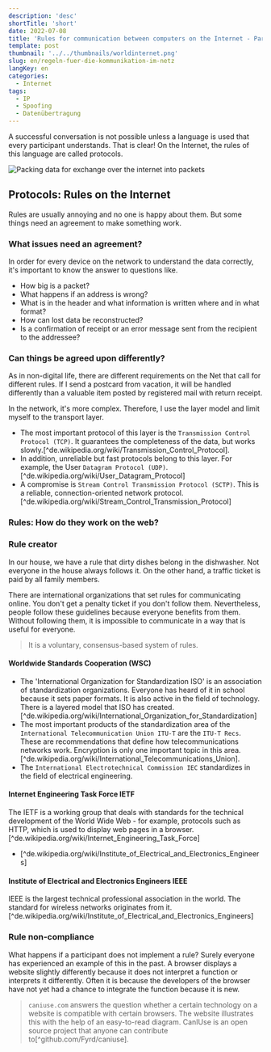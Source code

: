 ```yaml
---
description: 'desc'
shortTitle: 'short'
date: 2022-07-08
title: 'Rules for communication between computers on the Internet - Part 1'
template: post
thumbnail: '../../thumbnails/worldinternet.png'
slug: en/regeln-fuer-die-kommunikation-im-netz
langKey: en
categories:
  - Internet
tags:
  - IP
  - Spoofing
  - Datenübertragung
---
```



A successful conversation is not possible unless a language is used that every participant understands. That is clear! On the Internet, the rules of this language are called protocols.

![Packing data for exchange over the internet into packets](/images/3.png)

## Protocols: Rules on the Internet

Rules are usually annoying and no one is happy about them. But some things need an agreement to make something work.

### What issues need an agreement?

In order for every device on the network to understand the data correctly, it's important to know the answer to questions like. 

- How big is a packet?
- What happens if an address is wrong?
- What is in the header and what information is written where and in what format?
- How can lost data be reconstructed?
- Is a confirmation of receipt or an error message sent from the recipient to the addressee?

### Can things be agreed upon differently?

As in non-digital life, there are different requirements on the Net that call for different rules. If I send a postcard from vacation, it will be handled differently than a valuable item posted by registered mail with return receipt.

In the network, it's more complex. Therefore, I use the layer model and limit myself to the transport layer. 

- The most important protocol of this layer is the `Transmission Control Protocol (TCP)`. It guarantees the completeness of the data, but works slowly.[^de.wikipedia.org/wiki/Transmission_Control_Protocol].
- In addition, unreliable but fast protocols belong to this layer. For example, the User `Datagram Protocol (UDP)`.[^de.wikipedia.org/wiki/User_Datagram_Protocol]
- A compromise is `Stream Control Transmission Protocol (SCTP)`. This is a reliable, connection-oriented network protocol.[^de.wikipedia.org/wiki/Stream_Control_Transmission_Protocol]

### Rules: How do they work on the web?

### Rule creator

In our house, we have a rule that dirty dishes belong in the dishwasher. Not everyone in the house always follows it. On the other hand, a traffic ticket is paid by all family members. 

There are international organizations that set rules for communicating online. You don't get a penalty ticket if you don't follow them. Nevertheless, people follow these guidelines because everyone benefits from them. Without following them, it is impossible to communicate in a way that is useful for everyone. 

> It is a voluntary, consensus-based system of rules.

#### Worldwide Standards Cooperation (WSC)

- The 'International Organization for Standardization ISO' is an association of standardization organizations. Everyone has heard of it in school because it sets paper formats. It is also active in the field of technology. There is a layered model that ISO has created.[^de.wikipedia.org/wiki/International_Organization_for_Standardization]
- The most important products of the standardization area of the `International Telecommunication Union ITU-T` are the `ITU-T Recs`. These are recommendations that define how telecommunications networks work. Encryption is only one important topic in this area.[^de.wikipedia.org/wiki/International_Telecommunications_Union].
- The `International Electrotechnical Commission IEC` standardizes in the field of electrical engineering.

#### Internet Engineering Task Force IETF

The IETF is a working group that deals with standards for the technical development of the World Wide Web - for example, protocols such as HTTP, which is used to display web pages in a browser.[^de.wikipedia.org/wiki/Internet_Engineering_Task_Force]
- [^de.wikipedia.org/wiki/Institute_of_Electrical_and_Electronics_Engineers]

#### Institute of Electrical and Electronics Engineers IEEE

IEEE is the largest technical professional association in the world. The standard for wireless networks originates from it.[^de.wikipedia.org/wiki/Institute_of_Electrical_and_Electronics_Engineers]

### Rule non-compliance

What happens if a participant does not implement a rule? Surely everyone has experienced an example of this in the past. A browser displays a website slightly differently because it does not interpret a function or interprets it differently. Often it is because the developers of the browser have not yet had a chance to integrate the function because it is new. 

> `caniuse.com` answers the question whether a certain technology on a website is compatible with certain browsers. The website illustrates this with the help of an easy-to-read diagram. CanIUse is an open source project that anyone can contribute to[^github.com/Fyrd/caniuse].
